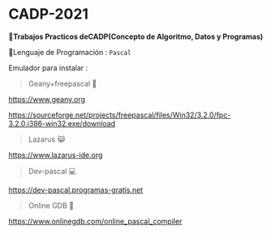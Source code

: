 # CADP-2021
:memo:**Trabajos Practicos deCADP(Concepto de Algoritmo, Datos y Programas)**

🚀Lenguaje de Programación : `` Pascal ``

Emulador para instalar :

 > Geany+freepascal 🧞

https://www.geany.org

https://sourceforge.net/projects/freepascal/files/Win32/3.2.0/fpc-3.2.0.i386-win32.exe/download                  

 > Lazarus 😹  

https://www.lazarus-ide.org

 > Dev-pascal 💻

https://dev-pascal.programas-gratis.net

 > Online GDB 🍱

https://www.onlinegdb.com/online_pascal_compiler
